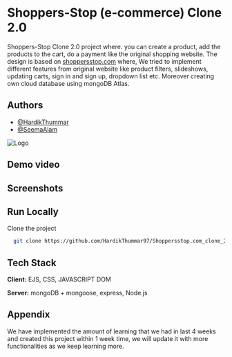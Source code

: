 
# Shoppers-Stop (e-commerce) Clone 2.0 

Shoppers-Stop Clone 2.0 project where. you can create a product, add the products to the cart, do a payment like the original shopping website. The design is based on [shoppersstop.com](https://www.shoppersstop.com/) where, We tried to implement different features from original website like product filters, slideshows, updating carts, sign in and sign up, dropdown list etc. Moreover creating own cloud database using mongoDB Atlas.



## Authors

- [@HardikThummar](https://github.com/HardikThummar97)
- [@SeemaAlam](https://github.com/SeemaAlam)

  
![Logo](https://www.shoppersstop.com/)

    
## Demo video

<!-- https://drive.google.com/file/d/18IfJ3uv7qatidgjfYUsBY4WNQfstHWyC/view?usp=sharing -->

  
## Screenshots

<!-- https://drive.google.com/drive/folders/1r2GhP5j0YYWr-MBFv0eXX2s4wmrKGOG7?usp=sharing -->
## Run Locally

Clone the project

```bash
  git clone https://github.com/HardikThummar97/Shoppersstop.com_clone_2.0.git
```

## Tech Stack

**Client:** EJS, CSS, JAVASCRIPT DOM

**Server:** mongoDB + mongoose, express, Node.js

  
## Appendix

We have implemented the amount of learning that we had in last 4 weeks and created this project within 1 week time, we will update it with more functionalities as we keep learning more.

  